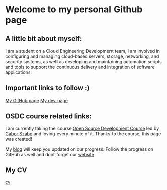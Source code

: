 # Welcome to my personal Github page 

## A little bit about myself:

I am a student on a Cloud Engineering Development team, I am involved in configuring and managing cloud-based servers, storage, networking, and security systems, as well as developing and maintaining automation scripts and tools to support the continuous delivery and integration of software applications.

## Important links to follow :)

[My GitHub page](https://github.com/ranms25)
[My dev page](https://dev.to/ranms25)

## OSDC course related links:

I am currently taking the course [Open Source Development Course](https://osdc.code-maven.com/) led by [Gabor Szabo](https://dev.to/szabgab) and loving every minute of it. Thanks to the course, this page was created!

My [blog](https://dev.to/ranms25) will keep you updated on our progress. Follow the progress on GitHub as well and dont forget our [website](https://osdc.code-maven.com/osdc-2023-03-azrieli/)

## My CV
[cv]()

